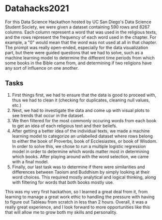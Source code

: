 # Datahacks2021
For this Data Science Hackathon hosted by UC San Diego's Data Science Student Society, we were given a dataset containing 590 rows and 8267 columns. Each column represent a word that was used in the religious texts, and the rows represent the frequency of each word used in the chapter. For example, a "0" would mean that the word was not used at all in that chapter. 
The prompt was really open-ended, especially for the data visualization part, but there were guided questions that we had to solve, such as a machine learning model to determine the different time periods from which some books in the Bible came from, and determining if two religions have any sort of influence on one another.

## Tasks
1. First things first, we had to ensure that the data is good to proceed with, thus we had to clean it (checking for duplicates, cleaning null values, etc.)
2. Next, we had to investigate the data and come up with visual plots to see trends that occur in the dataset.
3. We then filtered for the most commonly occuring words from each book to get an idea of each religious text and their beliefs.
4. After getting a better idea of the individual texts, we made a machine learning model to categorize an unlabelled dataset where rows belong to either the book of Proverbs, book of Ecclesiastes, or book of Wisdom. In order to solve this, we chose to run a multiple logistic regression model in order to determine which words matter most in determining which books. After playing around with the word selection, we came with a final model.
5. Finally, our last task was to determine if there were similarities and differences between Taoism and Buddhism by simply looking at their word choices. This required mostly analytical and logical thinking, along with filtering for words that both books mostly use.

This was my very first hackathon, so I learned a great deal from it, from learning to manage a great work ethic to handling the pressure with having to figure out Tableau from scratch in less than 2 hours. Overall, it was a really great experience, and I look forward to more opportunities like this that will allow me to grow both my skills and personality.
